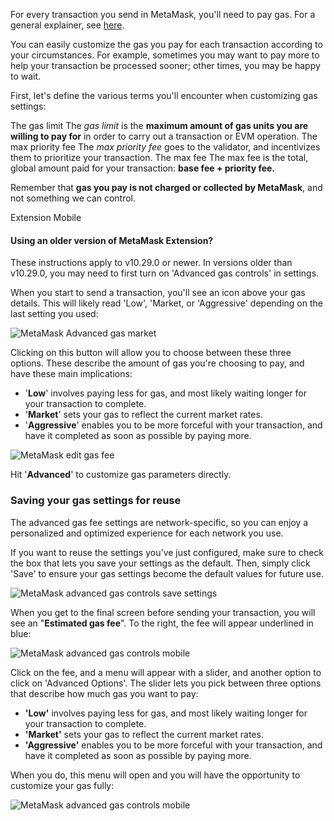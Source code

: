 For every transaction you send in MetaMask, you'll need to pay gas. For a general explainer, see [here](https://support.metamask.io/hc/en-us/articles/4404600179227).


You can easily customize the gas you pay for each transaction according to your circumstances. For example, sometimes you may want to pay more to help your transaction be processed sooner; other times, you may be happy to wait. 


First, let's define the various terms you'll encounter when customizing gas settings:



The gas limit
The *gas limit* is the **maximum amount of gas units you are willing to pay for** in order to carry out a transaction or EVM operation.
The max priority fee
The *max priority fee* goes to the validator, and incentivizes them to prioritize your transaction.
The max fee
The max fee is the total, global amount paid for your transaction: **base fee + priority fee.**


Remember that **gas you pay is not charged or collected by MetaMask**, and not something we can control. 




Extension Mobile



#### Using an older version of MetaMask Extension?


These instructions apply to v10.29.0 or newer. In versions older than v10.29.0, you may need to first turn on 'Advanced gas controls' in settings.



When you start to send a transaction, you'll see an icon above your gas details. This will likely read 'Low', 'Market, or 'Aggressive' depending on the last setting you used: 


![MetaMask Advanced gas market](https://support.metamask.io/hc/article_attachments/13074858261659)


Clicking on this button will allow you to choose between these three options. These describe the amount of gas you're choosing to pay, and have these main implications:


* '**Low**' involves paying less for gas, and most likely waiting longer for your transaction to complete.
* '**Market**' sets your gas to reflect the current market rates.
* '**Aggressive**' enables you to be more forceful with your transaction, and have it completed as soon as possible by paying more.


![MetaMask edit gas fee](https://support.metamask.io/hc/article_attachments/12771583771035)


Hit '**Advanced**' to customize gas parameters directly.


### Saving your gas settings for reuse


The advanced gas fee settings are network-specific, so you can enjoy a personalized and optimized experience for each network you use.


If you want to reuse the settings you've just configured, make sure to check the box that lets you save your settings as the default. Then, simply click 'Save' to ensure your gas settings become the default values for future use.


![MetaMask advanced gas controls save settings](https://support.metamask.io/hc/article_attachments/18584063904027)




When you get to the final screen before sending your transaction, you will see an "**Estimated gas fee**". To the right, the fee will appear underlined in blue:


![MetaMask advanced gas controls mobile](https://support.metamask.io/hc/article_attachments/12771126658459)


Click on the fee, and a menu will appear with a slider, and another option to click on 'Advanced Options'. The slider lets you pick between three options that describe how much gas you want to pay:


* **'Low'** involves paying less for gas, and most likely waiting longer for your transaction to complete.
* **'Market'** sets your gas to reflect the current market rates.
* **'Aggressive'** enables you to be more forceful with your transaction, and have it completed as soon as possible by paying more.


When you do, this menu will open and you will have the opportunity to customize your gas fully:


![MetaMask advanced gas controls mobile](https://support.metamask.io/hc/article_attachments/12771177715995)




 

